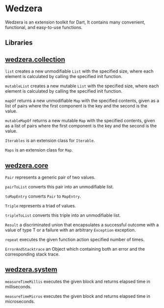 # Wedzera

Wedzera is an extension toolkit for Dart, It contains many convenient, functional, and easy-to-use functions.

## Libraries

## [wedzera.collection][]

`list` creates a new unmodifiable `List` with the specified size, where each element is calculated by calling the specified init function.

`mutableList` creates a new mutable `List` with the specified size, where each element is calculated by calling the specified init function.

`mapOf` returns a new unmodifiable `Map` with the specified contents, given as a list of pairs where the first component is the key and the second is the value.

`mutableMapOf` returns a new mutable `Map` with the specified contents, given as a list of pairs where the first component is the key and the second is the value.

`Iterables` is an extension class for `Iterable`.

`Maps` is an extension class for `Map`.

[wedzera.collection]: https://pub.dev/documentation/wedzera/latest/wedzera.collection/wedzera.collection-library.html

## [wedzera.core][]

`Pair` represents a generic pair of two values.

`pairToList` converts this pair into an unmodifiable list.

`toMapEntry` converts `Pair` to `MapEntry`.

`Triple` represents a triad of values.

`tripleToList` converts this triple into an unmodifiable list.

`Result` a discriminated union that encapsulates a successful outcome with a value of type T or a failure with an arbitrary `Exception` exception.

`repeat` executes the given function action specified number of times.

`ErrorAndStacktrace` an Object which containing both an error and the corresponding stack trace.

[wedzera.core]: https://pub.dev/documentation/wedzera/latest/wedzera.core/wedzera.core-library.html

## [wedzera.system][]

`measureTimeMillis` executes the given block and returns elapsed time in milliseconds.

`measureTimeMicros` executes the given block and returns elapsed time in microseconds.

[wedzera.system]: https://pub.dev/documentation/wedzera/latest/wedzera.time/wedzera.system-library.html
